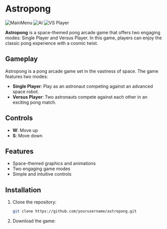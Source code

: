 # Astropong
![MainMenu](https://github.com/ydunsscotus/Astropong/assets/113657705/916b8203-9efd-4375-91c0-de896754dcdb)
![AI](https://github.com/ydunsscotus/Astropong/assets/113657705/34f8bd27-3ea6-4658-8391-c7a343c38878)
![VS Player](https://github.com/ydunsscotus/Astropong/assets/113657705/45f081d9-7531-41d0-ac3a-135672311855)

**Astropong** is a space-themed pong arcade game that offers two engaging modes: Single Player and Versus Player. In this game, players can enjoy the classic pong experience with a cosmic twist.

## Gameplay

Astropong is a pong arcade game set in the vastness of space. The game features two modes:

- **Single Player**: Play as an astronaut competing against an advanced space robot.
- **Versus Player**: Two astronauts compete against each other in an exciting pong match.

## Controls

- **W**: Move up
- **S**: Move down

## Features

- Space-themed graphics and animations
- Two engaging game modes
- Simple and intuitive controls

## Installation

1. Clone the repository:
    ```sh
    git clone https://github.com/yourusername/astropong.git
    ```

2. Download the game:
    ```sh
    
    ```
